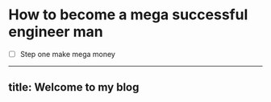 # How to become a mega successful engineer man
- [ ] Step one make mega money
---
title: Welcome to my blog
---

